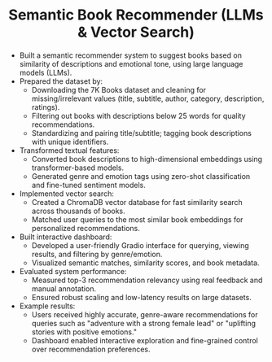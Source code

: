 <div style="text-align: center; margin-bottom: 20px;">
  <h1>Semantic Book Recommender (LLMs & Vector Search)</h1>
</div>

- Built a semantic recommender system to suggest books based on similarity of descriptions and emotional tone, using large language models (LLMs).
- Prepared the dataset by:
  - Downloading the 7K Books dataset and cleaning for missing/irrelevant values (title, subtitle, author, category, description, ratings).
  - Filtering out books with descriptions below 25 words for quality recommendations.
  - Standardizing and pairing title/subtitle; tagging book descriptions with unique identifiers.
- Transformed textual features:
  - Converted book descriptions to high-dimensional embeddings using transformer-based models.
  - Generated genre and emotion tags using zero-shot classification and fine-tuned sentiment models.
- Implemented vector search:
  - Created a ChromaDB vector database for fast similarity search across thousands of books.
  - Matched user queries to the most similar book embeddings for personalized recommendations.
- Built interactive dashboard:
  - Developed a user-friendly Gradio interface for querying, viewing results, and filtering by genre/emotion.
  - Visualized semantic matches, similarity scores, and book metadata.
- Evaluated system performance:
  - Measured top-3 recommendation relevancy using real feedback and manual annotation.
  - Ensured robust scaling and low-latency results on large datasets.
- Example results:
  - Users received highly accurate, genre-aware recommendations for queries such as "adventure with a strong female lead" or "uplifting stories with positive emotions."
  - Dashboard enabled interactive exploration and fine-grained control over recommendation preferences.
